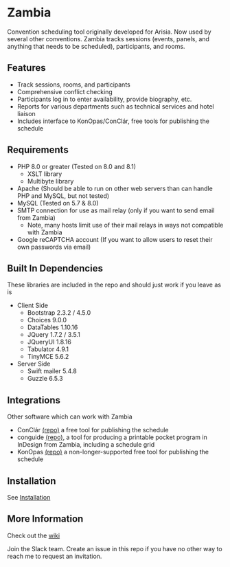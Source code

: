 # Zambia
Convention scheduling tool originally developed for Arisia. Now used by several other conventions.
Zambia tracks sessions (events, panels, and anything that needs to be scheduled),
participants, and rooms.

## Features
* Track sessions, rooms, and participants
* Comprehensive conflict checking
* Participants log in to enter availability, provide biography, etc.
* Reports for various departments such as technical services and hotel liaison
* Includes interface to KonOpas/ConClár, free tools for publishing the schedule

## Requirements
* PHP 8.0 or greater (Tested on 8.0 and 8.1)
  * XSLT library
  * Multibyte library
* Apache (Should be able to run on other web servers than can handle PHP and MySQL, but not tested)
* MySQL (Tested on 5.7 & 8.0)
* SMTP connection for use as mail relay (only if you want to send email from Zambia)
  * Note, many hosts limit use of their mail relays in ways not compatible with Zambia
* Google reCAPTCHA account (If you want to allow users to reset their own passwords via email)

## Built In Dependencies
These libraries are included in the repo and should just work if you leave as is
* Client Side
  * Bootstrap 2.3.2 / 4.5.0
  * Choices 9.0.0
  * DataTables 1.10.16
  * JQuery 1.7.2 / 3.5.1
  * JQueryUI 1.8.16
  * Tabulator 4.9.1
  * TinyMCE 5.6.2
* Server Side  
  * Swift mailer 5.4.8
  * Guzzle 6.5.3

## Integrations
Other software which can work with Zambia
* ConClár [(repo)](https://github.com/lostcarpark/conclar) a free tool for publishing the schedule
* conguide [(repo)](https://github.com/pselkirk/conguide), a tool for producing a printable pocket program in InDesign from Zambia, including a schedule grid
* KonOpas [(repo)](https://github.com/eemeli/konopas) a non-longer-supported free tool for publishing the schedule

## Installation
See [Installation](Install/INSTALL)

## More Information
Check out the [wiki](https://github.com/olszowka/Zambia/wiki)

Join the Slack team. Create an issue in this repo if you have no other way to reach me to request an invitation.
